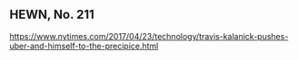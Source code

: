 ## HEWN, No. 211

https://www.nytimes.com/2017/04/23/technology/travis-kalanick-pushes-uber-and-himself-to-the-precipice.html
